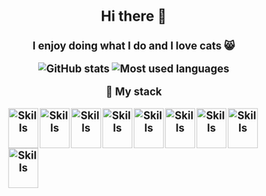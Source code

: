<h1 align="center">Hi there 👋</p>

<h2 align="center"> I enjoy doing what I do and I love cats 😸</p>

<img src="https://github-readme-stats.vercel.app/api?username=Andromeda-NGC124&show_icons=true&locale=en" alt="GitHub stats"/>
<img src="https://github-readme-stats.vercel.app/api/top-langs?username=Andromeda-NGC224&show_icons=true&locale=en&layout=compact" alt="Most used languages"/>

🔨 My stack 

<img src="https://cdn.jsdelivr.net/gh/devicons/devicon/icons/css3/css3-original.svg" alt="Skills" align="left" width="60" height="80"/>  
<img src="https://cdn.jsdelivr.net/gh/devicons/devicon/icons/html5/html5-original.svg" alt="Skills" align="left" width="60" height="80"/>  
<img src="https://cdn.jsdelivr.net/gh/devicons/devicon/icons/javascript/javascript-original.svg" alt="Skills" align="left" width="60" height="80"/>  
<img src="https://cdn.jsdelivr.net/gh/devicons/devicon/icons/typescript/typescript-original.svg" alt="Skills" align="left" width="60" height="80"/>  
<img src="https://cdn.jsdelivr.net/gh/devicons/devicon/icons/react/react-original.svg" alt="Skills" align="left" width="60" height="80"/>  
<img src="https://cdn.jsdelivr.net/gh/devicons/devicon/icons/redux/redux-original.svg" alt="Skills" align="left" width="60" height="80"/>  
<img src="https://cdn.jsdelivr.net/gh/devicons/devicon/icons/eslint/eslint-original.svg" alt="Skills" align="left" width="60" height="80"/> 
<img src="https://cdn.jsdelivr.net/gh/devicons/devicon/icons/nodejs/nodejs-original.svg" alt="Skills" align="left" width="60" height="80"/>     
<img src="https://cdn.jsdelivr.net/gh/devicons/devicon/icons/vscode/vscode-original.svg" alt="Skills" align="left" width="60" height="80"/>  
